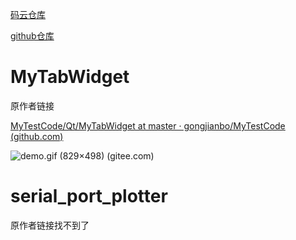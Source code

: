 [码云仓库](https://gitee.com/strongercjd/QT_Demo_Code)

[github仓库](https://github.com/strongercjd/QT_Demo_Code)



# MyTabWidget

原作者链接

[MyTestCode/Qt/MyTabWidget at master · gongjianbo/MyTestCode (github.com)](https://github.com/gongjianbo/MyTestCode/tree/master/Qt/MyTabWidget)

![demo.gif (829×498) (gitee.com)](https://gitee.com/strongercjd/QT_Demo_Code/raw/master/MyTabWidget/demo.gif)





# serial_port_plotter

原作者链接找不到了

